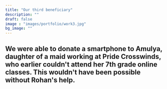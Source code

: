 ```yaml
---
title: "Our third beneficiary"
description: ""
draft: false
image : "images/portfolio/work3.jpg"
bg_image: ""
---
```

## We were able to donate a smartphone to Amulya, daughter of a maid working at Pride Crosswinds, who earlier couldn't attend her 7th grade online classes. This wouldn't have been possible without Rohan's help.
